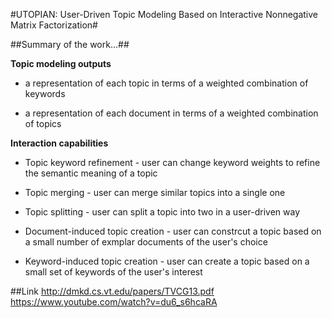 #UTOPIAN: User-Driven Topic Modeling Based on Interactive Nonnegative Matrix Factorization#

##Summary of the work...##

**Topic modeling outputs**

- a representation of each topic in terms of a weighted combination of keywords

- a representation of each document in terms of a weighted combination of topics



**Interaction capabilities**

- Topic keyword refinement - user can change keyword weights to refine the semantic meaning of a topic

- Topic merging - user can merge similar topics into a single one

- Topic splitting - user can split a topic into two in a user-driven way

- Document-induced topic creation - user can constrcut a topic based on a small number of exmplar documents of the user's choice

- Keyword-induced topic creation - user can create a topic based on a small set of keywords of the user's interest







##Link
http://dmkd.cs.vt.edu/papers/TVCG13.pdf 
https://www.youtube.com/watch?v=du6_s6hcaRA 

